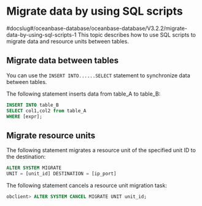 Migrate data by using SQL scripts 
======================================================
#docslug#/oceanbase-database/oceanbase-database/V3.2.2/migrate-data-by-using-sql-scripts-1
This topic describes how to use SQL scripts to migrate data and resource units between tables. 

Migrate data between tables 
------------------------------------------------

You can use the `INSERT INTO......SELECT` statement to synchronize data between tables. 

The following statement inserts data from table_A to table_B:

```sql
INSERT INTO table_B
SELECT col1,col2 from table_A
WHERE [expr];
```



Migrate resource units 
-------------------------------------------

The following statement migrates a resource unit of the specified unit ID to the destination:

```sql
ALTER SYSTEM MIGRATE
UNIT = [unit_id] DESTINATION = [ip_port]
```



The following statement cancels a resource unit migration task:

```sql
obclient> ALTER SYSTEM CANCEL MIGRATE UNIT unit_id;
```


